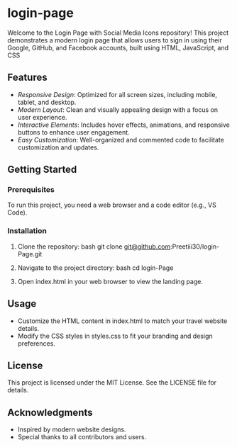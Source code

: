 # login-page

Welcome to the Login Page with Social Media Icons repository! This project demonstrates a modern login page that allows users to sign in using their Google, GitHub, and Facebook accounts, built using HTML, JavaScript, and CSS

## Features

- *Responsive Design*: Optimized for all screen sizes, including mobile, tablet, and desktop.
- *Modern Layout*: Clean and visually appealing design with a focus on user experience.
- *Interactive Elements*: Includes hover effects, animations, and responsive buttons to enhance user engagement.
- *Easy Customization*: Well-organized and commented code to facilitate customization and updates.

## Getting Started

### Prerequisites

To run this project, you need a web browser and a code editor (e.g., VS Code).

### Installation

1. Clone the repository:
    bash
    git clone git@github.com:Preetiii30/login-Page.git
    

2. Navigate to the project directory:
    bash
    cd login-Page
    

3. Open index.html in your web browser to view the landing page.

## Usage

- Customize the HTML content in index.html to match your travel website details.
- Modify the CSS styles in styles.css to fit your branding and design preferences.


## License

This project is licensed under the MIT License. See the LICENSE file for details.

## Acknowledgments

- Inspired by modern website designs.
- Special thanks to all contributors and users.
